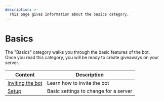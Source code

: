 ```yaml
---
description: >-
  This page gives information about the basics category.
---
```


# Basics

The "Basics" category walks you through the basic features of the bot.
Once you read this category, you will be ready to create giveaways on your server.

| Content                                               | Description                                                                                                     |
| ----------------------------------------------------- | --------------------------------------------------------------------------------------------------------------- |
| [Inviting the bot](./inviting-the-bot.md) | Learn how to invite the bot |
| [Setup](./setup/README.md) | Basic settings to change for a server |
